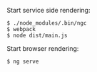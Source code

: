 Start service side rendering: 

``` 
$ ./node_modules/.bin/ngc
$ webpack
$ node dist/main.js
```

Start browser rendering:

```
$ ng serve
```

